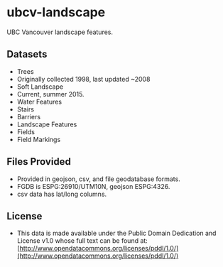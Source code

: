 ubcv-landscape
==============

UBC Vancouver landscape features.

Datasets
--------
* Trees
 * Originally collected 1998, last updated ~2008
* Soft Landscape
 * Current, summer 2015.
* Water Features
* Stairs
* Barriers
* Landscape Features
* Fields
* Field Markings

Files Provided
--------------
* Provided in geojson, csv, and file geodatabase formats.
* FGDB is ESPG:26910/UTM10N, geojson ESPG:4326.
* csv data has lat/long columns.

License
-------
* This data is made available under the Public Domain Dedication and License v1.0 whose full text can be found at: [http://www.opendatacommons.org/licenses/pddl/1.0/](http://www.opendatacommons.org/licenses/pddl/1.0/)



